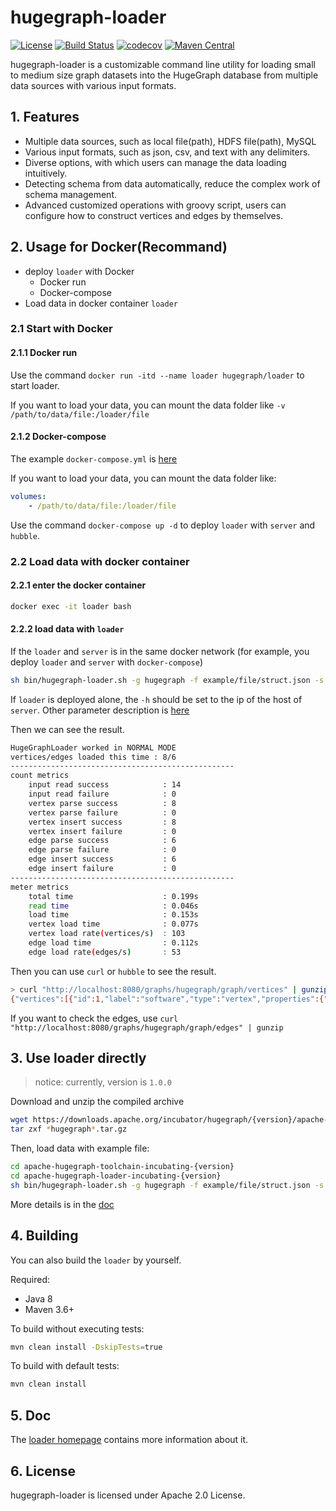 # hugegraph-loader

[![License](https://img.shields.io/badge/license-Apache%202-0E78BA.svg)](https://www.apache.org/licenses/LICENSE-2.0.html)
[![Build Status](https://github.com/apache/hugegraph-toolchain/actions/workflows/loader-ci.yml/badge.svg)](https://github.com/apache/hugegraph-toolchain/actions/workflows/loader-ci.yml)
[![codecov](https://codecov.io/gh/hugegraph/hugegraph-loader/branch/master/graph/badge.svg)](https://codecov.io/gh/hugegraph/hugegraph-loader)
[![Maven Central](https://maven-badges.herokuapp.com/maven-central/org.apache.hugegraph/hugegraph-loader/badge.svg)](https://mvnrepository.com/artifact/org.apache.hugegraph/hugegraph-loader)

hugegraph-loader is a customizable command line utility for loading small to medium size graph datasets into the HugeGraph database from multiple data sources with various input formats.

## 1. Features

- Multiple data sources, such as local file(path), HDFS file(path), MySQL
- Various input formats, such as json, csv, and text with any delimiters.
- Diverse options, with which users can manage the data loading intuitively.
- Detecting schema from data automatically, reduce the complex work of schema management.
- Advanced customized operations with groovy script, users can configure how to construct vertices and edges by themselves.

## 2. Usage for Docker(Recommand)

- deploy `loader` with Docker
    - Docker run
    - Docker-compose
- Load data in docker container `loader`

### 2.1 Start with Docker

#### 2.1.1 Docker run

Use the command `docker run -itd --name loader hugegraph/loader` to start loader.

If you want to load your data, you can mount the data folder like `-v /path/to/data/file:/loader/file`


#### 2.1.2 Docker-compose

The example `docker-compose.yml` is [here](./docker/example/docker-compose.yml)

If you want to load your data, you can mount the data folder like:
```yaml
volumes:
    - /path/to/data/file:/loader/file
```

Use the command `docker-compose up -d` to deploy `loader` with `server` and `hubble`.

### 2.2 Load data with docker container

#### 2.2.1 enter the docker container

```bash
docker exec -it loader bash
```

#### 2.2.2  load data with `loader`

If the `loader` and `server` is in the same docker network (for example, you deploy `loader` and `server` with `docker-compose`)

```bash
sh bin/hugegraph-loader.sh -g hugegraph -f example/file/struct.json -s example/file/schema.groovy -h graph -p 8080
```
    
If `loader` is deployed alone, the `-h` should be set to the ip of the host of `server`. Other parameter description is [here](https://hugegraph.apache.org/docs/quickstart/hugegraph-loader/#341-parameter-description)

Then we can see the result.

```bash
HugeGraphLoader worked in NORMAL MODE
vertices/edges loaded this time : 8/6
--------------------------------------------------
count metrics
    input read success            : 14                  
    input read failure            : 0                   
    vertex parse success          : 8                   
    vertex parse failure          : 0                   
    vertex insert success         : 8                   
    vertex insert failure         : 0                   
    edge parse success            : 6                   
    edge parse failure            : 0                   
    edge insert success           : 6                   
    edge insert failure           : 0                   
--------------------------------------------------
meter metrics
    total time                    : 0.199s              
    read time                     : 0.046s              
    load time                     : 0.153s              
    vertex load time              : 0.077s              
    vertex load rate(vertices/s)  : 103                 
    edge load time                : 0.112s              
    edge load rate(edges/s)       : 53   
```

Then you can use `curl` or `hubble` to see the result.

```bash
> curl "http://localhost:8080/graphs/hugegraph/graph/vertices" | gunzip
{"vertices":[{"id":1,"label":"software","type":"vertex","properties":{"name":"lop","lang":"java","price":328.0}},{"id":2,"label":"software","type":"vertex","properties":{"name":"ripple","lang":"java","price":199.0}},{"id":"1:tom","label":"person","type":"vertex","properties":{"name":"tom"}},{"id":"1:josh","label":"person","type":"vertex","properties":{"name":"josh","age":32,"city":"Beijing"}},{"id":"1:marko","label":"person","type":"vertex","properties":{"name":"marko","age":29,"city":"Beijing"}},{"id":"1:peter","label":"person","type":"vertex","properties":{"name":"peter","age":35,"city":"Shanghai"}},{"id":"1:vadas","label":"person","type":"vertex","properties":{"name":"vadas","age":27,"city":"Hongkong"}},{"id":"1:li,nary","label":"person","type":"vertex","properties":{"name":"li,nary","age":26,"city":"Wu,han"}}]}
```

If you want to check the edges, use `curl "http://localhost:8080/graphs/hugegraph/graph/edges" | gunzip`

## 3. Use loader directly

> notice: currently, version is `1.0.0`

Download and unzip the compiled archive

```bash
wget https://downloads.apache.org/incubator/hugegraph/{version}/apache-hugegraph-toolchain-incubating-{version}.tar.gz
tar zxf *hugegraph*.tar.gz
```

Then, load data with example file:

```bash
cd apache-hugegraph-toolchain-incubating-{version}
cd apache-hugegraph-loader-incubating-{version}
sh bin/hugegraph-loader.sh -g hugegraph -f example/file/struct.json -s example/file/schema.groovy
```

More details is in the [doc](https://hugegraph.apache.org/docs/quickstart/hugegraph-loader/)

## 4. Building

You can also build the `loader` by yourself.

Required:

- Java 8
- Maven 3.6+

To build without executing tests:

```bash
mvn clean install -DskipTests=true
```

To build with default tests:

```bash
mvn clean install
```

## 5. Doc

The [loader homepage](https://hugegraph.apache.org/docs/quickstart/hugegraph-loader/) contains more information about it. 

## 6. License

hugegraph-loader is licensed under Apache 2.0 License.
